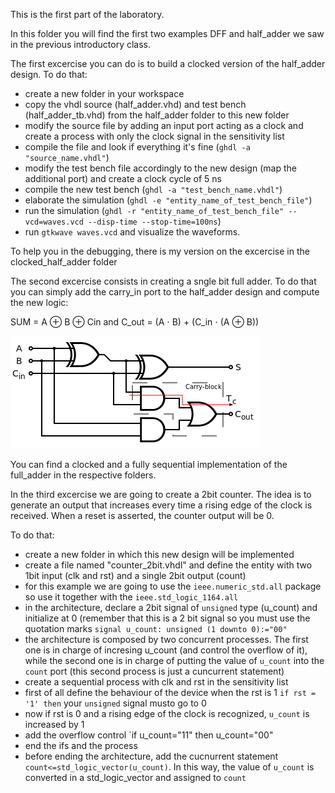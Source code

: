 This is the first part of the laboratory.

In this folder you will find the first two examples DFF and half_adder we saw in the previous introductory class.

The first excercise you can do is to build a clocked version of the half_adder design. To do that:
- create a new folder in your workspace
- copy the vhdl source (half_adder.vhd) and test bench (half_adder_tb.vhd) from the half_adder folder to this new folder
- modify the source file by adding an input port acting as a clock and create a process with only the clock signal in the sensitivity list
- compile the file and look if everything it's fine (`ghdl -a "source_name.vhdl"`)
- modify the test bench file accordingly to the new design (map the additional port) and create a clock cycle of 5 ns
- compile the new test bench (`ghdl -a "test_bench_name.vhdl"`)
- elaborate the simulation (`ghdl -e "entity_name_of_test_bench_file"`)
- run the simulation (`ghdl -r "entity_name_of_test_bench_file" --vcd=waves.vcd --disp-time --stop-time=100ns`)
- run `gtkwave waves.vcd` and visualize the waveforms.

To help you in the debugging, there is my version on the excercise in the clocked_half_adder folder

The second excercise consists in creating a sngle bit full adder. To do that you can simply add the carry_in port to the half_adder design and compute the new logic: 

SUM = A ⊕ B ⊕ Cin and C_out = (A ⋅ B) + (C_in ⋅ (A ⊕ B)) 

![alt text](Full-adder_logic_diagram.svg.png)

You can find a clocked and a fully sequential implementation of the full_adder in the respective folders.

In the third excercise we are going to create a 2bit counter. The idea is to generate an output that increases every time a rising edge of the clock is received. When a reset is asserted, the counter output will be 0.

To do that:
- create a new folder in which this new design will be implemented
- create a file named "counter_2bit.vhdl" and define the entity with two 1bit input (clk and rst) and a single 2bit output (count)
- for this example we are going to use the `ieee.numeric_std.all` package so use it together with the `ieee.std_logic_1164.all`
- in the architecture, declare a 2bit signal of `unsigned` type (u_count) and initialize at 0 (remember that this is a 2 bit signal so you must use the quotation marks `signal u_count: unsigned (1 downto 0):="00"`
- the architecture is composed by two concurrent processes. The first one is in charge of incresing u_count (and control the overflow of it), while the second one is in charge of putting the value of `u_count` into the `count` port (this second process is just a cuncurrent statement)
- create a sequential process with clk and rst in the sensitivity list
- first of all define the behaviour of the device when the rst is 1 `if rst = '1' then` your `unsigned` signal musto go to 0
- now if rst is 0 and a rising edge of the clock is recognized, `u_count` is increased by 1
- add the overflow control `if u_count="11" then u_count="00"
- end the ifs and the process
- before ending the architecture, add the cucnurrent statement `count<=std_logic_vector(u_count)`. In this way, the value of `u_count` is converted in a std_logic_vector and assigned to `count`


